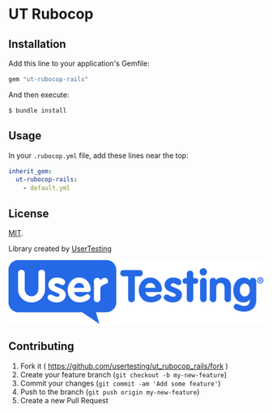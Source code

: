 # UT Rubocop

## Installation

Add this line to your application's Gemfile:

```ruby
gem "ut-rubocop-rails"
```

And then execute:

```ruby
$ bundle install
```

## Usage

In your `.rubocop.yml` file, add these lines near the top:

```yaml
inherit_gem:
  ut-rubocop-rails:
    - default.yml
```

## License

[MIT](LICENSE).

Library created by [UserTesting](https://usertesting.com)

![UserTesting](doc/UserTesting.png)

## Contributing

1. Fork it ( https://github.com/usertesting/ut_rubocop_rails/fork )
2. Create your feature branch (`git checkout -b my-new-feature`)
3. Commit your changes (`git commit -am 'Add some feature'`)
4. Push to the branch (`git push origin my-new-feature`)
5. Create a new Pull Request
